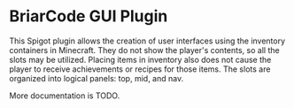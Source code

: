 # BriarCode GUI Plugin
This Spigot plugin allows the creation of user interfaces using the inventory containers in Minecraft. They do not show
the player's contents, so all the slots may be utilized. Placing items in inventory also does not cause the player to
receive achievements or recipes for those items. The slots are organized into logical panels: top, mid, and nav.

More documentation is TODO.
